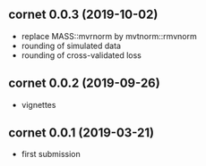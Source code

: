 ## cornet 0.0.3 (2019-10-02)

* replace MASS::mvrnorm by mvtnorm::rmvnorm
* rounding of simulated data
* rounding of cross-validated loss

## cornet 0.0.2 (2019-09-26)

* vignettes

## cornet 0.0.1 (2019-03-21)

* first submission